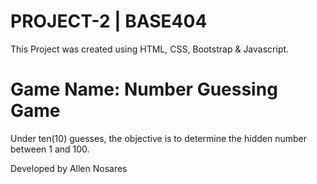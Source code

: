 # PROJECT-2 | BASE404

This Project was created using HTML, CSS, Bootstrap & Javascript.

# Game Name: Number Guessing Game
Under ten(10) guesses, the objective is to determine the hidden number between 1 and 100.


Developed by Allen Nosares

